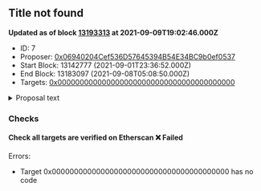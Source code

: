 ## Title not found

__Updated as of block [13193313](https://etherscan.io/blocks/13193313) at 2021-09-09T19:02:46.000Z__

- ID: 7
- Proposer: [0x06940204Cef536D57645394B54E34BC9b0ef0537](https://etherscan.io/address/0x06940204Cef536D57645394B54E34BC9b0ef0537)
- Start Block: 13142777 (2021-09-01T23:36:52.000Z)
- End Block: 13183097 (2021-09-08T05:08:50.000Z)
- Targets: [0x0000000000000000000000000000000000000000](https://etherscan.io/address/0x0000000000000000000000000000000000000000#code)

<details>
  <summary>Proposal text</summary>

> ""
</details>

### Checks
#### Check all targets are verified on Etherscan ❌ Failed
  
Errors:
- Target 0x0000000000000000000000000000000000000000 has no code




